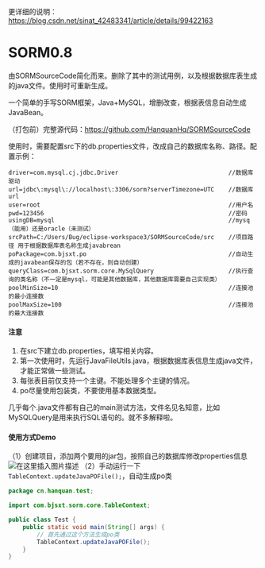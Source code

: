 更详细的说明：https://blog.csdn.net/sinat_42483341/article/details/99422163

# SORM0.8
由SORMSourceCode简化而来。删除了其中的测试用例，以及根据数据库表生成的java文件。使用时可重新生成。

一个简单的手写SORM框架，Java+MySQL，增删改查，根据表信息自动生成JavaBean。

（打包前）完整源代码：https://github.com/HanquanHq/SORMSourceCode

使用时，需要配置src下的db.properties文件，改成自己的数据库名称、路径。配置示例：

```
driver=com.mysql.cj.jdbc.Driver                               //数据库驱动
url=jdbc\:mysql\://localhost\:3306/sorm?serverTimezone=UTC    //数据库url
user=root                                                     //用户名
pwd=123456                                                    //密码
usingDB=mysql                                                 //mysq（能用）还是oracle（未测试）
srcPath=C:/Users/Bug/eclipse-workspace3/SORMSourceCode/src    //项目路径 用于根据数据库表名称生成javabrean
poPackage=com.bjsxt.po                                        //自动生成的javabean保存的包（若不存在，则自动创建）
queryClass=com.bjsxt.sorm.core.MySqlQuery                     //执行查询的类名称（不一定是mysql，可能是其他数据库，其他数据库需要自己实现类）
poolMinSize=10                                                //连接池的最小连接数
poolMaxSize=100                                               //连接池的最大连接数
```

#### 注意
1. 在src下建立db.properties，填写相关内容。
2. 第一次使用时，先运行JavaFileUtils.java，根据数据库表信息生成java文件，才能正常做一些测试。
3. 每张表目前仅支持一个主键。不能处理多个主键的情况。
4. po尽量使用包装类，不要使用基本数据类型。

几乎每个.java文件都有自己的main测试方法，文件名见名知意，比如MySQLQuery是用来执行SQL语句的。就不多解释啦。



#### 使用方式Demo
（1）创建项目，添加两个要用的jar包，按照自己的数据库修改properties信息
![在这里插入图片描述](https://img-blog.csdnimg.cn/2019081409545817.png)
（2）手动运行一下`TableContext.updateJavaPOFile();`，自动生成po类
```java
package cn.hanquan.test;

import com.bjsxt.sorm.core.TableContext;

public class Test {
	public static void main(String[] args) {
		// 首先通过这个方法生成po类
		TableContext.updateJavaPOFile();
	}
}
```
